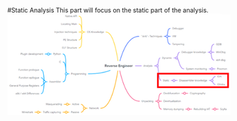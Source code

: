 #Static Analysis
This part will focus on the static part of the analysis.
<img src="./media/domainPlaceholder.png">